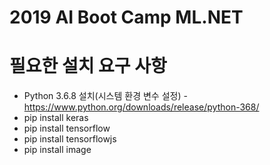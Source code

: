 # 2019 AI Boot Camp ML.NET

# 필요한 설치 요구 사항

- Python 3.6.8 설치(시스템 환경 변수 설정) - https://www.python.org/downloads/release/python-368/
- pip install keras
- pip install tensorflow 
- pip install tensorflowjs 
- pip install image
